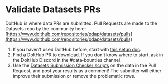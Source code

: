 # Validate Datasets PRs

DoltHub is where data PRs are submitted. Pull Requests are made to the Datasets repo by the community here: [https://www.dolthub.com/repositories/pdap/datasets/pulls](https://www.dolthub.com/repositories/pdap/datasets/pulls)

1. If you haven't used DoltHub before, start with [this setup doc](../../tools/dolthub.md).
2. Find a DoltHub PR to download. If you don't know where to start, ask in the DoltHub Discord in the \#data-bounties channel.
3. Use the [Datasets Submission Checker scripts](https://github.com/Police-Data-Accessibility-Project/PDAP-app/blob/main/utilities/Datasets%20Submission%20Checker/README.md) on the data in the Pull Request, and post your results as a comment! The submitter will either improve their submission or remove the problematic rows.

